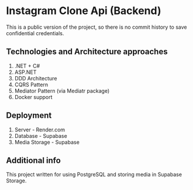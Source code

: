 # Instagram Clone Api (Backend)

This is a public version of the project, so there is no commit history to save confidential credentials.

## Technologies and Architecture approaches

1. .NET + C#
2. ASP.NET
3. DDD Architecture
4. CQRS Pattern
5. Mediator Pattern (via Mediatr package)
6. Docker support

## Deployment
1. Server - Render.com
2. Database - Supabase
3. Media Storage - Supabase

## Additional info

This project written for using PostgreSQL and storing media in Supabase Storage.